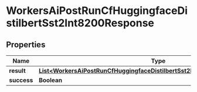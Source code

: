 

# WorkersAiPostRunCfHuggingfaceDistilbertSst2Int8200Response


## Properties

| Name | Type | Description | Notes |
|------------ | ------------- | ------------- | -------------|
|**result** | [**List&lt;WorkersAiPostRunCfHuggingfaceDistilbertSst2Int8200ResponseResultInner&gt;**](WorkersAiPostRunCfHuggingfaceDistilbertSst2Int8200ResponseResultInner.md) |  |  [optional] |
|**success** | **Boolean** |  |  [optional] |



